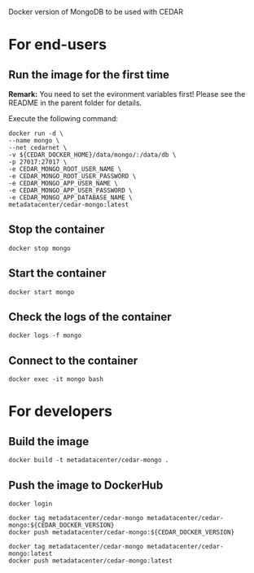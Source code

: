 Docker version of MongoDB to be used with CEDAR

# For end-users

## Run the image for the first time

**Remark:** You need to set the evironment variables first! Please see the README in the parent folder for details.

Execute the following command:

````
docker run -d \
--name mongo \
--net cedarnet \
-v ${CEDAR_DOCKER_HOME}/data/mongo/:/data/db \
-p 27017:27017 \
-e CEDAR_MONGO_ROOT_USER_NAME \
-e CEDAR_MONGO_ROOT_USER_PASSWORD \
-e CEDAR_MONGO_APP_USER_NAME \
-e CEDAR_MONGO_APP_USER_PASSWORD \
-e CEDAR_MONGO_APP_DATABASE_NAME \
metadatacenter/cedar-mongo:latest
````

## Stop the container

    docker stop mongo

## Start the container

    docker start mongo

## Check the logs of the container

    docker logs -f mongo

## Connect to the container

    docker exec -it mongo bash

# For developers

## Build the image

    docker build -t metadatacenter/cedar-mongo .

## Push the image to DockerHub

````
docker login

docker tag metadatacenter/cedar-mongo metadatacenter/cedar-mongo:${CEDAR_DOCKER_VERSION}
docker push metadatacenter/cedar-mongo:${CEDAR_DOCKER_VERSION}

docker tag metadatacenter/cedar-mongo metadatacenter/cedar-mongo:latest
docker push metadatacenter/cedar-mongo:latest
````